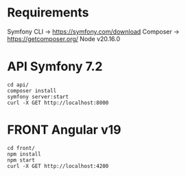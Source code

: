 # Requirements
Symfony CLI -> https://symfony.com/download
Composer -> https://getcomposer.org/
Node v20.16.0

# API Symfony 7.2
```
cd api/
composer install
symfony server:start
curl -X GET http://localhost:8000
```

# FRONT Angular v19
```
cd front/
npm install
npm start
curl -X GET http://localhost:4200
```